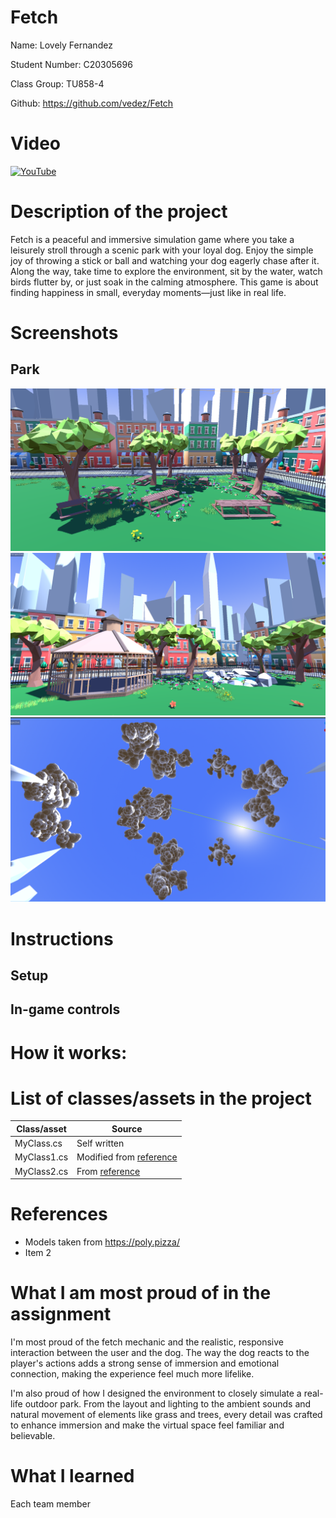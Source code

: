 # Fetch

Name: Lovely Fernandez

Student Number: C20305696

Class Group: TU858-4

Github: https://github.com/vedez/Fetch

# Video

[![YouTube](http://img.youtube.com/vi/J2kHSSFA4NU/0.jpg)](https://www.youtube.com/watch?v=J2kHSSFA4NU)

# Description of the project
Fetch is a peaceful and immersive simulation game where you take a leisurely stroll through a scenic park with your loyal dog. Enjoy the simple joy of throwing a stick or ball and watching your dog eagerly chase after it. Along the way, take time to explore the environment, sit by the water, watch birds flutter by, or just soak in the calming atmosphere. This game is about finding happiness in small, everyday moments—just like in real life.

# Screenshots
## Park
![Sitting Area](image.png)
![Gazebo and Pond](image-1.png)
![Sky](image-2.png)


# Instructions 

## Setup

## In-game controls

# How it works:

# List of classes/assets in the project

| Class/asset | Source |
|-----------|-----------|
| MyClass.cs | Self written |
| MyClass1.cs | Modified from [reference]() |
| MyClass2.cs | From [reference]() |

# References
* Models taken from https://poly.pizza/
* Item 2

# What I am most proud of in the assignment

I'm most proud of the fetch mechanic and the realistic, responsive interaction between the user and the dog. The way the dog reacts to the player's actions adds a strong sense of immersion and emotional connection, making the experience feel much more lifelike.

I'm also proud of how I designed the environment to closely simulate a real-life outdoor park. From the layout and lighting to the ambient sounds and natural movement of elements like grass and trees, every detail was crafted to enhance immersion and make the virtual space feel familiar and believable.

# What I learned

Each team member


